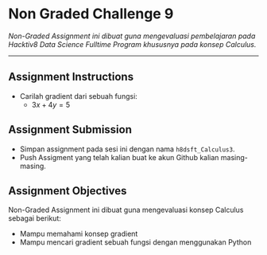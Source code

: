 # Non Graded Challenge 9

_Non-Graded Assignment ini dibuat guna mengevaluasi pembelajaran pada Hacktiv8 Data Science Fulltime Program khususnya pada konsep Calculus._

---

## Assignment Instructions

- Carilah gradient dari sebuah fungsi:
  - $3x+4y=5$

## Assignment Submission

- Simpan assignment pada sesi ini dengan nama `h8dsft_Calculus3`.
- Push Assigment yang telah kalian buat ke akun Github kalian masing-masing.

## Assignment Objectives

Non-Graded Assignment ini dibuat guna mengevaluasi konsep Calculus sebagai berikut:

- Mampu memahami konsep gradient
- Mampu mencari gradient sebuah fungsi dengan menggunakan Python

